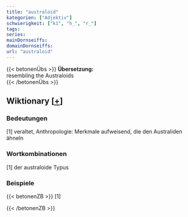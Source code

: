 ```yaml
---
title: "australoid"
kategorien: ["Adjektiv"]
schwierigkeit: ["k1", "h_", "r_"]
tags:
series:
mainDornseiffs:
domainDornseiffs:
url: "australoid"
---
```


{{< betonenÜbs >}}
**Übersetzung:**  
resembling the Australoids  
{{< /betonenÜbs >}}

## Wiktionary [[+](https://de.wiktionary.org/wiki/australoid)]

### Bedeutungen
[1] veraltet, Anthropologie: Merkmale aufweisend, die den Australiden ähneln  

### Wortkombinationen
[1] der australoide Typus  

### Beispiele
{{< betonenZB >}}
[1]  

{{< /betonenZB >}}

